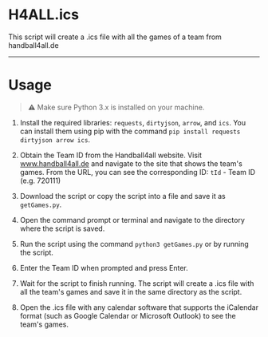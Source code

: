 # H4ALL.ics
This script will create a .ics file with all the games of a team from handball4all.de
***
#  Usage

> ⚠ Make sure Python 3.x is installed on your machine.

1. Install the required libraries: `requests`, `dirtyjson`, `arrow`, and `ics`. You can install them using pip with the command `pip install requests dirtyjson arrow ics`.

2. Obtain the Team ID from the Handball4all website. Visit www.handball4all.de and navigate to the site that shows the team's games. From the URL, you can see the corresponding ID:
     `tId` - Team ID (e.g. 720111)

3. Download the script or copy the script into a file and save it as `getGames.py`.

4. Open the command prompt or terminal and navigate to the directory where the script is saved.

5. Run the script using the command `python3 getGames.py` or by running the script.

6. Enter the Team ID when prompted and press Enter.

7. Wait for the script to finish running. The script will create a .ics file with all the team's games and save it in the same directory as the script.

8. Open the .ics file with any calendar software that supports the iCalendar format (such as Google Calendar or Microsoft Outlook) to see the team's games.
    
